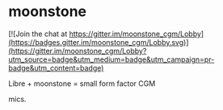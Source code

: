 # moonstone

[![Join the chat at https://gitter.im/moonstone_cgm/Lobby](https://badges.gitter.im/moonstone_cgm/Lobby.svg)](https://gitter.im/moonstone_cgm/Lobby?utm_source=badge&utm_medium=badge&utm_campaign=pr-badge&utm_content=badge)

Libre + moonstone = small form factor CGM

mics.
